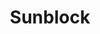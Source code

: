 ---
title: Sunblock
crosslinks:
- SkinCareAddictionGOLD
- SkincareAddiction
- Pigmentation
- AusSkincare
- AsianBeauty
---